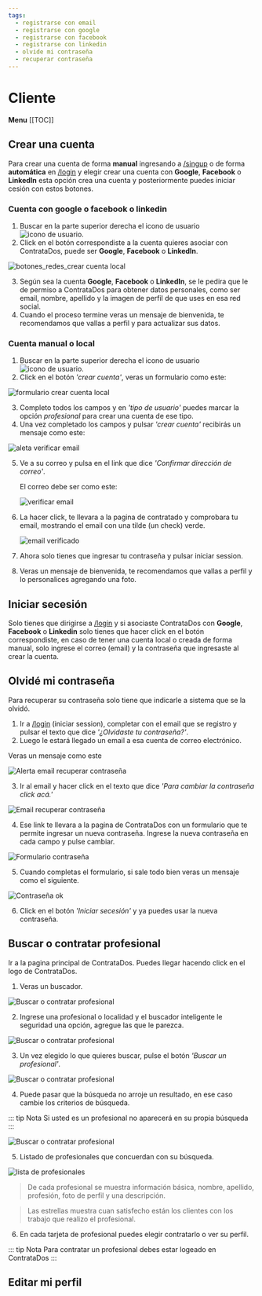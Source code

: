 ```yaml
---
tags:
  - registrarse con email
  - registrarse con google
  - registrarse con facebook
  - registrarse con linkedin
  - olvide mi contraseña
  - recuperar contraseña
---
```


# Cliente

**Menu**
[[TOC]]

## Crear una cuenta

Para crear una cuenta de forma **manual** ingresando a [/singup](/singup) o de forma
**automática** en [/login](/login) y elegir crear una cuenta con **Google**,
**Facebook** o **LinkedIn** esta opción crea una cuenta y posteriormente puedes
iniciar cesión con estos botones.

### Cuenta con google o facebook o linkedin

1. Buscar en la parte superior derecha el icono de usuario ![icono de usuario](./imagen/crear_una_cuenta_1.png).
2. Click en el botón correspondiste a la cuenta quieres asociar con ContrataDos,
   puede ser **Google**, **Facebook** o **LinkedIn**.

![botones_redes_crear cuenta local](./imagen/crear_una_cuenta_6.png)

3. Según sea la cuenta **Google**, **Facebook** o **LinkedIn**, se le pedira
   que le de permiso a ContrataDos para obtener datos personales, como ser email,
   nombre, apellido y la imagen de perfil de que uses en esa red social.
4. Cuando el proceso termine veras un mensaje de bienvenida, te recomendamos
   que vallas a perfil y para actualizar sus datos.

### Cuenta manual o local

1. Buscar en la parte superior derecha el icono de usuario ![icono de usuario](./imagen/crear_una_cuenta_1.png).
2. Click en el botón _'crear cuenta'_, veras un formulario como este:

![formulario crear cuenta local](./imagen/crear_una_cuenta_2.png)

3. Completo todos los campos y en _'tipo de usuario'_ puedes marcar la opción _profesional_
   para crear una cuenta de ese tipo.
4. Una vez completado los campos y pulsar _'crear cuenta'_ recibirás un mensaje
   como este:

![aleta verificar email](./imagen/crear_una_cuenta_3.png)

5. Ve a su correo y pulsa en el link que dice _'Confirmar dirección de correo'_.

   El correo debe ser como este:

   ![verificar email](./imagen/crear_una_cuenta_4.png)

6. La hacer click, te llevara a la pagina de contratado y comprobara tu email, mostrando
   el email con una tilde (un check) verde.

   ![email verificado](./imagen/crear_una_cuenta_5.png)

7. Ahora solo tienes que ingresar tu contraseña y pulsar iniciar session.
8. Veras un mensaje de bienvenida, te recomendamos que vallas a perfil y
   lo personalices agregando una foto.

## Iniciar secesión

Solo tienes que dirigirse a [/login](/login) y si asociaste ContrataDos con
**Google**, **Facebook** o **Linkedin** solo tienes que hacer click en el botón correspondiste,
en caso de tener una cuenta local o creada de forma manual, solo ingrese el
correo (email) y la contraseña que ingresaste al crear la cuenta.

## Olvidé mi contraseña

Para recuperar su contraseña solo tiene que indicarle a sistema que se la olvidó.

1. Ir a [/login](/login) (iniciar session), completar con el email que se registro
   y pulsar el texto que dice _'¿Olvidaste tu contraseña?'_.
2. Luego le estará llegado un email a esa cuenta de correo electrónico.

Veras un mensaje como este

![Alerta email recuperar contraseña](./imagen/crear_una_cuenta_7.png)

3. Ir al email y hacer click en el texto que dice
   _'Para cambiar la contraseña click acá.'_

![Email recuperar contraseña](./imagen/crear_una_cuenta_8.png)

4. Ese link te llevara a la pagina de ContrataDos con un formulario que te permite
   ingresar un nueva contraseña. Ingrese la nueva contraseña en cada campo
   y pulse cambiar.

![Formulario contraseña](./imagen/crear_una_cuenta_9.png)

5. Cuando completas el formulario, si sale todo bien veras un mensaje como el siguiente.

![Contraseña ok](./imagen/crear_una_cuenta_10.png)

6. Click en el botón _'Iniciar secesión'_ y ya puedes usar la nueva contraseña.

## Buscar o contratar profesional

Ir a la pagina principal de ContrataDos. Puedes llegar hacendo click en el logo
de ContrataDos.

1. Veras un buscador.

![Buscar o contratar profesional](./imagen/buscar_o_contratar_profesional_1.png)

2. Ingrese una profesional o localidad y el buscador inteligente le seguridad
   una opción, agregue las que le parezca.

![Buscar o contratar profesional](./imagen/buscar_o_contratar_profesional_2.png)

3. Un vez elegido lo que quieres buscar, pulse el botón _'Buscar un profesional'_.

![Buscar o contratar profesional](./imagen/buscar_o_contratar_profesional_3.png)

4. Puede pasar que la búsqueda no arroje un resultado, en ese caso cambie los
   criterios de búsqueda.

::: tip Nota
Si usted es un profesional no aparecerá en su propia búsqueda
:::

![Buscar o contratar profesional](./imagen/buscar_o_contratar_profesional_4.png)

5. Listado de profesionales que concuerdan con su búsqueda.

![lista de profesionales](./imagen/buscar_o_contratar_profesional_5.png)

> De cada profesional se muestra información básica, nombre, apellido, profesión,
> foto de perfil y una descripción.

> Las estrellas muestra cuan satisfecho están los clientes con los trabajo que
> realizo el profesional.

6. En cada tarjeta de profesional puedes elegir contratarlo o ver su perfil.

::: tip Nota
Para contratar un profesional debes estar logeado en ContrataDos
:::

## Editar mi perfil

